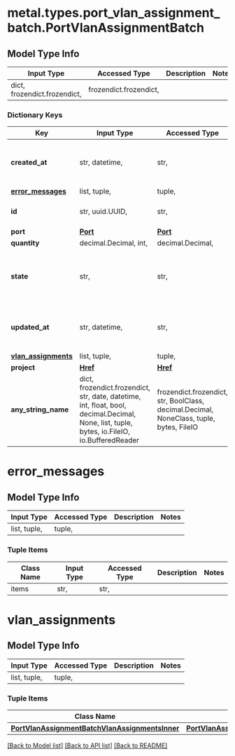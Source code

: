 # metal.types.port_vlan_assignment_batch.PortVlanAssignmentBatch

## Model Type Info
Input Type | Accessed Type | Description | Notes
------------ | ------------- | ------------- | -------------
dict, frozendict.frozendict,  | frozendict.frozendict,  |  | 

### Dictionary Keys
Key | Input Type | Accessed Type | Description | Notes
------------ | ------------- | ------------- | ------------- | -------------
**created_at** | str, datetime,  | str,  |  | [optional] value must conform to RFC-3339 date-time
**[error_messages](#error_messages)** | list, tuple,  | tuple,  |  | [optional] 
**id** | str, uuid.UUID,  | str,  |  | [optional] value must be a uuid
**port** | [**Port**](Port.md) | [**Port**](Port.md) |  | [optional] 
**quantity** | decimal.Decimal, int,  | decimal.Decimal,  |  | [optional] 
**state** | str,  | str,  |  | [optional] must be one of ["queued", "in_progress", "completed", "failed", ] 
**updated_at** | str, datetime,  | str,  |  | [optional] value must conform to RFC-3339 date-time
**[vlan_assignments](#vlan_assignments)** | list, tuple,  | tuple,  |  | [optional] 
**project** | [**Href**](Href.md) | [**Href**](Href.md) |  | [optional] 
**any_string_name** | dict, frozendict.frozendict, str, date, datetime, int, float, bool, decimal.Decimal, None, list, tuple, bytes, io.FileIO, io.BufferedReader | frozendict.frozendict, str, BoolClass, decimal.Decimal, NoneClass, tuple, bytes, FileIO | any string name can be used but the value must be the correct type | [optional]

# error_messages

## Model Type Info
Input Type | Accessed Type | Description | Notes
------------ | ------------- | ------------- | -------------
list, tuple,  | tuple,  |  | 

### Tuple Items
Class Name | Input Type | Accessed Type | Description | Notes
------------- | ------------- | ------------- | ------------- | -------------
items | str,  | str,  |  | 

# vlan_assignments

## Model Type Info
Input Type | Accessed Type | Description | Notes
------------ | ------------- | ------------- | -------------
list, tuple,  | tuple,  |  | 

### Tuple Items
Class Name | Input Type | Accessed Type | Description | Notes
------------- | ------------- | ------------- | ------------- | -------------
[**PortVlanAssignmentBatchVlanAssignmentsInner**](PortVlanAssignmentBatchVlanAssignmentsInner.md) | [**PortVlanAssignmentBatchVlanAssignmentsInner**](PortVlanAssignmentBatchVlanAssignmentsInner.md) | [**PortVlanAssignmentBatchVlanAssignmentsInner**](PortVlanAssignmentBatchVlanAssignmentsInner.md) |  | 

[[Back to Model list]](../../README.md#documentation-for-models) [[Back to API list]](../../README.md#documentation-for-api-endpoints) [[Back to README]](../../README.md)

